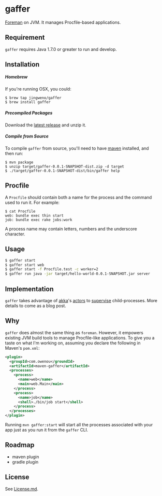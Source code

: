 # gaffer

[Foreman](https://github.com/ddollar/foreman) on JVM. It manages Procfile-based applications.

## Requirement

`gaffer` requires Java 1.7.0 or greater to run and develop.

## Installation

##### Homebrew

If you're running OSX, you could:

```
$ brew tap jingweno/gaffer
$ brew install gaffer
```

##### Precompiled Packages

Download the [latest release](https://github.com/jingweno/gaffer/releases) and unzip it.

##### Compile from Source

To compile `gaffer` from source, you'll need to have [maven](http://maven.apache.org/) installed, and then run:

```
$ mvn package
$ unzip target/gaffer-0.0.1-SNAPSHOT-dist.zip -d target
$ ./target/gaffer-0.0.1-SNAPSHOT-dist/bin/gaffer help
```

## Procfile

A `Procfile` should contain both a name for the process and the command used to run it.
For example:

```
$ cat Procfile
web: bundle exec thin start
job: bundle exec rake jobs:work
```
A process name may contain letters, numbers and the underscore character.

## Usage

```sh
$ gaffer start
$ gaffer start web
$ gaffer start -f Procfile.test -c worker=2
$ gaffer run java -jar target/hello-world-0.0.1-SNAPSHOT.jar server
```

## Implementation

`gaffer` takes advantage of [akka](http://akka.io/)'s [actors](http://en.wikipedia.org/wiki/Actor_model) to [supervise](http://doc.akka.io/docs/akka/snapshot/general/supervision.html) child-processes. More details to come as a blog post.

## Why

`gaffer` does almost the same thing as `foreman`.
However, it empowers existing JVM build tools to manage Procfile-like applications.
To give you a taste on what I'm working on, assuming you declare the following in Maven's `pom.xml`:

```xml
<plugin>
  <groupId>com.owenou</groundId>
  <artifactId>maven-gaffer</artifactId>
  <processes>
    <process>
      <name>web</name>
      <main>web.Main</main>
    </process>
    <process>
      <name>job</name>
      <shell>./bin/job start</shell>
    </process>
  </processes>
</plugin>
```

Running `mvn gaffer:start` will start all the processes associated with your app just as you run it from the `gaffer` CLI.

## Roadmap

* maven plugin
* gradle plugin

## License

See [License.md](https://github.com/jingweno/gaffer/blob/master/LICENSE.md).
